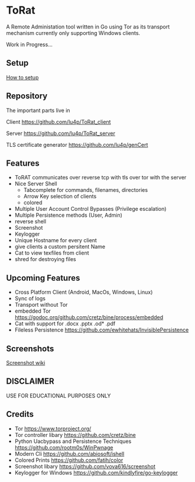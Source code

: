 # ToRat
A Remote Administation tool written in Go using Tor as its transport mechanism
currently only supporting Windows clients.

Work in Progress...

## Setup
[How to setup](https://github.com/lu4p/ToRAT/wiki/Setup)

## Repository
The important parts live in

Client https://github.com/lu4p/ToRat_client

Server https://github.com/lu4p/ToRat_server

TLS certificate generator https://github.com/lu4p/genCert

## Features
- ToRAT communicates over reverse tcp with tls over tor with the server
- Nice Server Shell
  - Tabcomplete for commands, filenames, directories
  - Arrow Key selection of clients
  - colored
- Multiple User Account Control Bypasses (Privilege escalation)
- Multiple Persistence methods (User, Admin)
- reverse shell
- Screenshot
- Keylogger
- Unique Hostname for every client
- give clients a custom persitent Name
- Cat to view texfiles from client
- shred for destroying files

## Upcoming Features
- Cross Platform Client (Android, MacOs, Windows, Linux)
- Sync of logs
- Transport without Tor
- embedded Tor https://godoc.org/github.com/cretz/bine/process/embedded
- Cat with support for .docx .pptx .od* .pdf 
- Fileless Persistence https://github.com/ewhitehats/InvisiblePersistence

## Screenshots
[Screenshot wiki]()
## DISCLAIMER
USE FOR EDUCATIONAL PURPOSES ONLY

## Credits
- Tor https://www.torproject.org/
- Tor controller libary https://github.com/cretz/bine 
- Python Uacbypass and Persistence Techniques https://github.com/rootm0s/WinPwnage 
- Modern Cli https://github.com/abiosoft/ishell 
- Colored Prints https://github.com/fatih/color 
- Screenshot libary https://github.com/vova616/screenshot
- Keylogger for Windows https://github.com/kindlyfire/go-keylogger
